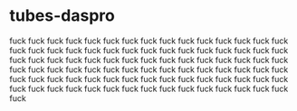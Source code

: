 # tubes-daspro
fuck fuck fuck fuck fuck fuck fuck fuck fuck fuck fuck fuck fuck fuck fuck fuck fuck fuck fuck fuck fuck fuck fuck fuck fuck fuck fuck fuck fuck fuck fuck fuck fuck fuck fuck fuck fuck fuck fuck fuck fuck fuck fuck fuck fuck fuck fuck fuck fuck fuck fuck fuck fuck fuck fuck fuck fuck fuck fuck fuck fuck fuck fuck fuck fuck fuck fuck fuck fuck fuck fuck fuck fuck fuck fuck fuck fuck fuck fuck fuck fuck fuck fuck fuck fuck fuck fuck fuck fuck fuck fuck 

